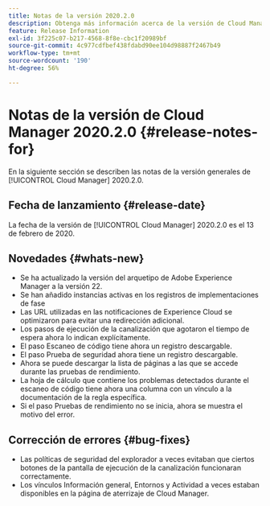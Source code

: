 ```yaml
---
title: Notas de la versión 2020.2.0
description: Obtenga más información acerca de la versión de Cloud Manager 2020.2.0
feature: Release Information
exl-id: 3f225c07-b217-4568-8f8e-cbc1f20989bf
source-git-commit: 4c977cdfbef438fdabd90ee104d98887f2467b49
workflow-type: tm+mt
source-wordcount: '190'
ht-degree: 56%

---
```


# Notas de la versión de Cloud Manager 2020.2.0 {#release-notes-for}

En la siguiente sección se describen las notas de la versión generales de [!UICONTROL Cloud Manager] 2020.2.0.

## Fecha de lanzamiento {#release-date}

La fecha de la versión de [!UICONTROL Cloud Manager] 2020.2.0 es el 13 de febrero de 2020.

## Novedades {#whats-new}

* Se ha actualizado la versión del arquetipo de Adobe Experience Manager a la versión 22.
* Se han añadido instancias activas en los registros de implementaciones de fase
* Las URL utilizadas en las notificaciones de Experience Cloud se optimizaron para evitar una redirección adicional.
* Los pasos de ejecución de la canalización que agotaron el tiempo de espera ahora lo indican explícitamente.
* El paso Escaneo de código tiene ahora un registro descargable.
* El paso Prueba de seguridad ahora tiene un registro descargable.
* Ahora se puede descargar la lista de páginas a las que se accede durante las pruebas de rendimiento.
* La hoja de cálculo que contiene los problemas detectados durante el escaneo de código tiene ahora una columna con un vínculo a la documentación de la regla específica.
* Si el paso Pruebas de rendimiento no se inicia, ahora se muestra el motivo del error.

## Corrección de errores {#bug-fixes}

* Las políticas de seguridad del explorador a veces evitaban que ciertos botones de la pantalla de ejecución de la canalización funcionaran correctamente.
* Los vínculos Información general, Entornos y Actividad a veces estaban disponibles en la página de aterrizaje de Cloud Manager.

